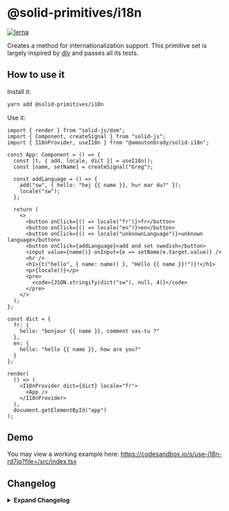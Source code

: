 # @solid-primitives/i18n

[![lerna](https://img.shields.io/badge/maintained%20with-lerna-cc00ff.svg)](https://lerna.js.org/)

Creates a method for internationalization support. This primitive set is largely inspired by [dlv](https://github.com/developit/dlv/blob/master/index.js) and passes all its tests.

## How to use it

Install it:

```bash
yarn add @solid-primitives/i18n
```

Use it:

```tsx
import { render } from "solid-js/dom";
import { Component, createSignal } from "solid-js";
import { I18nProvider, useI18n } from "@amoutonbrady/solid-i18n";

const App: Component = () => {
  const [t, { add, locale, dict }] = useI18n();
  const [name, setName] = createSignal("Greg");

  const addLanguage = () => {
    add("sw", { hello: "hej {{ name }}, hur mar du?" });
    locale("sw");
  };

  return (
    <>
      <button onClick={() => locale("fr")}>fr</button>
      <button onClick={() => locale("en")}>en</button>
      <button onClick={() => locale("unknownLanguage")}>unknown language</button>
      <button onClick={addLanguage}>add and set swedish</button>
      <input value={name()} onInput={e => setName(e.target.value)} />
      <hr />
      <h1>{t("hello", { name: name() }, "Hello {{ name }}!")}!</h1>
      <p>{locale()}</p>
      <pre>
        <code>{JSON.stringify(dict("sw"), null, 4)}</code>
      </pre>
    </>
  );
};

const dict = {
  fr: {
    hello: "bonjour {{ name }}, comment vas-tu ?"
  },
  en: {
    hello: "hello {{ name }}, how are you?"
  }
};

render(
  () => (
    <I18nProvider dict={dict} locale="fr">
      <App />
    </I18nProvider>
  ),
  document.getElementById("app")
);
```

## Demo

You may view a working example here: https://codesandbox.io/s/use-i18n-rd7jq?file=/src/index.tsx

## Changelog

<details>
<summary><b>Expand Changelog</b></summary>

0.0.100

First commit of the i18n primitive.

</details>
